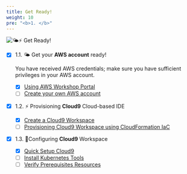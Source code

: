 ```yaml
---
title: Get Ready!
weight: 10
pre: "<b>1. </b>"
---
```



![🌤️⚡ Get Ready!](/images/prerequisites/get-ready.png)

* [x] 1.1. 🌤️ Get your **AWS account** ready! 

    You have received AWS credentials; make sure you have sufficient privileges in your AWS account.
    
  * [x] [Using AWS Workshop Portal](./aws-workshop-portal/)
  * [ ] [Create your own AWS account](https://aws.amazon.com/free/?all-free-tier.sort-by=item.additionalFields.SortRank&all-free-tier.sort-order=asc)

* [x] 1.2. ⚡ Provisioning **Cloud9** Cloud-based IDE
  * [x] [Create a Cloud9 Workspace](./cloud9-workspace/)
  * [ ] [Provisioning Cloud9 Workspace using CloudFormation IaC](https://devops.job4u.io/Modern-Apps/VPC-Cloud9-IDE/index.html)

* [x] 1.3. 🎯Configuring **Cloud9** Workspace
  * [x] [Quick Setup Cloud9](./bootstrap)
  * [ ] [Install Kubernetes Tools](./bootstrap/k8stools)
  * [ ] [Verify Prerequisites Resources](./bootstrap/verify-prerequisites)

<!-- {{% children showhidden="false" %}} -->